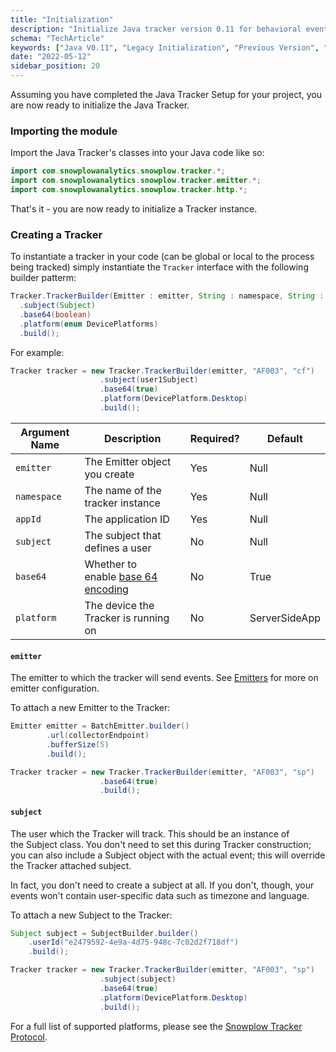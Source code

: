 ```yaml
---
title: "Initialization"
description: "Initialize Java tracker version 0.11 for behavioral event tracking in enterprise systems."
schema: "TechArticle"
keywords: ["Java V0.11", "Legacy Initialization", "Previous Version", "Setup Guide", "Deprecated Version", "Legacy Init"]
date: "2022-05-12"
sidebar_position: 20
---
```


Assuming you have completed the Java Tracker Setup for your project, you are now ready to initialize the Java Tracker.

### Importing the module

Import the Java Tracker's classes into your Java code like so:

```java
import com.snowplowanalytics.snowplow.tracker.*;
import com.snowplowanalytics.snowplow.tracker.emitter.*;
import com.snowplowanalytics.snowplow.tracker.http.*;
```

That's it - you are now ready to initialize a Tracker instance.

### Creating a Tracker

To instantiate a tracker in your code (can be global or local to the process being tracked) simply instantiate the `Tracker` interface with the following builder patterm:

```java
Tracker.TrackerBuilder(Emitter : emitter, String : namespace, String : appId)
  .subject(Subject)
  .base64(boolean)
  .platform(enum DevicePlatforms)
  .build();
```

For example:

```java
Tracker tracker = new Tracker.TrackerBuilder(emitter, "AF003", "cf")
                    .subject(user1Subject)
                    .base64(true)
                    .platform(DevicePlatform.Desktop)
                    .build();
```

| **Argument Name** | **Description**                                                            | **Required?** | **Default**   |
|-------------------|----------------------------------------------------------------------------|---------------|---------------|
| `emitter`         | The Emitter object you create                                              | Yes           | Null          |
| `namespace`       | The name of the tracker instance                                           | Yes           | Null          |
| `appId`           | The application ID                                                         | Yes           | Null          |
| `subject`         | The subject that defines a user                                            | No            | Null          |
| `base64`          | Whether to enable [base 64 encoding](https://en.wikipedia.org/wiki/Base64) | No            | True          |
| `platform`        | The device the Tracker is running on                                       | No            | ServerSideApp |

#### `emitter`

The emitter to which the tracker will send events. See [Emitters](/docs/sources/trackers/java-tracker/configuring-how-events-are-sent/index.md) for more on emitter configuration.

To attach a new Emitter to the Tracker:

```java
Emitter emitter = BatchEmitter.builder()
        .url(collectorEndpoint)
        .bufferSize(5) 
        .build();

Tracker tracker = new Tracker.TrackerBuilder(emitter, "AF003", "sp")
                    .base64(true)
                    .build();
```

#### `subject`

The user which the Tracker will track. This should be an instance of the Subject class. You don't need to set this during Tracker construction; you can also include a Subject object with the actual event; this will override the Tracker attached subject.

In fact, you don't need to create a subject at all. If you don't, though, your events won't contain user-specific data such as timezone and language.

To attach a new Subject to the Tracker:

```java
Subject subject = SubjectBuilder.builder()
    .userId("e2479592-4e9a-4d75-948c-7c02d2f718df")
    .build();

Tracker tracker = new Tracker.TrackerBuilder(emitter, "AF003", "sp")
                    .subject(subject)
                    .base64(true)
                    .platform(DevicePlatform.Desktop)
                    .build();
```

For a full list of supported platforms, please see the [Snowplow Tracker Protocol](/docs/events/index.md#common-parameters).
